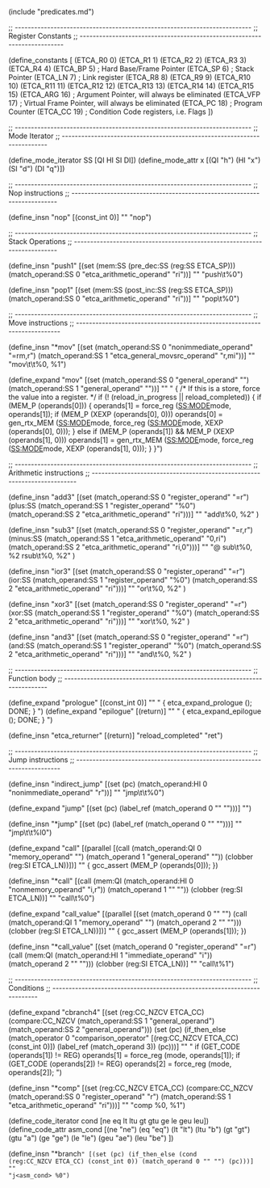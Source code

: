 
(include "predicates.md")

;; -------------------------------------------------------------------------
;; Register Constants
;; -------------------------------------------------------------------------

(define_constants
[	(ETCA_R0	0)
	(ETCA_R1	1)
	(ETCA_R2	2)
	(ETCA_R3	3)
	(ETCA_R4	4)
	(ETCA_BP	5)   ; Hard Base/Frame Pointer
	(ETCA_SP	6)   ; Stack Pointer
	(ETCA_LN	7)   ; Link register
	(ETCA_R8	8)
	(ETCA_R9	9)
	(ETCA_R10	10)
	(ETCA_R11	11)
	(ETCA_R12	12)
	(ETCA_R13	13)
	(ETCA_R14	14)
	(ETCA_R15	15)
	(ETCA_ARG	16)  ; Argument Pointer, will always be eliminated
	(ETCA_VFP	17)  ; Virtual Frame Pointer, will always be eliminated
	(ETCA_PC	18)  ; Program Counter
	(ETCA_CC	19)  ; Condition Code registers, i.e. Flags
])


;; -------------------------------------------------------------------------
;; Mode Iterator
;; -------------------------------------------------------------------------

(define_mode_iterator SS [QI HI SI DI])
(define_mode_attr x [(QI "h") (HI "x") (SI "d") (DI "q")])


;; -------------------------------------------------------------------------
;; Nop instructions
;; -------------------------------------------------------------------------

(define_insn "nop"
  [(const_int 0)]
  ""
  "nop")

;; -------------------------------------------------------------------------
;; Stack Operations
;; -------------------------------------------------------------------------



(define_insn "push<mode>1"
  [(set (mem:SS (pre_dec:SS (reg:SS ETCA_SP)))
        (match_operand:SS 0 "etca_arithmetic_operand" "ri"))]
  ""
  "push<x>\t%<x>0")

(define_insn "pop<mode>1"
  [(set (mem:SS (post_inc:SS (reg:SS ETCA_SP)))
        (match_operand:SS 0 "etca_arithmetic_operand" "ri"))]
  ""
  "pop<x>\t%<x>0")

;; -------------------------------------------------------------------------
;; Move instructions
;; -------------------------------------------------------------------------


(define_insn "*mov<mode>"
 [(set (match_operand:SS 0 "nonimmediate_operand" "=rm,r")
	   (match_operand:SS 1 "etca_general_movsrc_operand" "r,mi"))]
  ""
  "mov\\t\\t%<x>0, %<x>1")

(define_expand "mov<mode>"
   [(set (match_operand:SS 0 "general_operand" "")
 	     (match_operand:SS 1 "general_operand" ""))]
   ""
  "
{
  /* If this is a store, force the value into a register.  */
  if (! (reload_in_progress || reload_completed))
  {
    if (MEM_P (operands[0]))
    {
      operands[1] = force_reg (<SS:MODE>mode, operands[1]);
      if (MEM_P (XEXP (operands[0], 0)))
        operands[0] = gen_rtx_MEM (<SS:MODE>mode, force_reg (<SS:MODE>mode, XEXP (operands[0], 0)));
    }
    else
      if (MEM_P (operands[1])
          && MEM_P (XEXP (operands[1], 0)))
        operands[1] = gen_rtx_MEM (<SS:MODE>mode, force_reg (<SS:MODE>mode, XEXP (operands[1], 0)));
  }
}")

;; -------------------------------------------------------------------------
;; Arithmetic instructions
;; -------------------------------------------------------------------------

(define_insn "add<mode>3"
  [(set (match_operand:SS 0 "register_operand" "=r")
	  (plus:SS
	   (match_operand:SS 1 "register_operand" "%0")
	   (match_operand:SS 2 "etca_arithmetic_operand" "ri")))]
  ""
  "add<x>\\t%<x>0, %<x>2"
)

(define_insn "sub<mode>3"
  [(set (match_operand:SS 0 "register_operand" "=r,r")
	  (minus:SS
	   (match_operand:SS 1 "etca_arithmetic_operand" "0,ri")
	   (match_operand:SS 2 "etca_arithmetic_operand" "ri,0")))]
  ""
  "@
  sub<x>\\t%<x>0, %<x>2
  rsub<x>\\t%<x>0, %<x>2"
)

(define_insn "ior<mode>3"
  [(set (match_operand:SS 0 "register_operand" "=r")
	  (ior:SS
	   (match_operand:SS 1 "register_operand" "%0")
	   (match_operand:SS 2 "etca_arithmetic_operand" "ri")))]
  ""
  "or<x>\\t%<x>0, %<x>2"
)

(define_insn "xor<mode>3"
  [(set (match_operand:SS 0 "register_operand" "=r")
	  (xor:SS
	   (match_operand:SS 1 "register_operand" "%0")
	   (match_operand:SS 2 "etca_arithmetic_operand" "ri")))]
  ""
  "xor<x>\\t%<x>0, %<x>2"
)

(define_insn "and<mode>3"
  [(set (match_operand:SS 0 "register_operand" "=r")
	  (and:SS
	   (match_operand:SS 1 "register_operand" "%0")
	   (match_operand:SS 2 "etca_arithmetic_operand" "ri")))]
  ""
  "and<x>\\t%<x>0, %<x>2"
)


;; -------------------------------------------------------------------------
;; Function body
;; -------------------------------------------------------------------------

(define_expand "prologue"
  [(const_int 0)]
  ""
  "
{
  etca_expand_prologue ();
  DONE;
}
")
(define_expand "epilogue"
  [(return)]
  ""
  "
{
  etca_expand_epilogue ();
  DONE;
}
")


(define_insn "etca_returner"
  [(return)]
  "reload_completed"
  "ret")


;; -------------------------------------------------------------------------
;; Jump instructions
;; -------------------------------------------------------------------------

(define_insn "indirect_jump"
 [(set (pc) (match_operand:HI 0 "nonimmediate_operand" "r"))]
  ""
  "jmp\\t\\t%0")

(define_expand "jump"
  [(set (pc)
	(label_ref (match_operand 0 "" "")))]
  "")

(define_insn "*jump"
  [(set (pc)
	(label_ref (match_operand 0 "" "")))]
  ""
  "jmp\\t\\t%l0")

(define_expand "call"
  [(parallel [(call (match_operand:QI 0 "memory_operand" "")
                    (match_operand 1 "general_operand" ""))
              (clobber (reg:SI ETCA_LN))])]
  ""
{
  gcc_assert (MEM_P (operands[0]));
})


(define_insn "*call"
  [(call (mem:QI (match_operand:HI
		  0 "nonmemory_operand" "i,r"))
	 (match_operand 1 "" ""))
   (clobber (reg:SI ETCA_LN))]
  ""
  "call\\t%0")

(define_expand "call_value"
  [(parallel [(set (match_operand 0 "" "")
                    (call (match_operand:QI 1 "memory_operand" "")
                     (match_operand 2 "" "")))
              (clobber (reg:SI ETCA_LN))])]
  ""
{
  gcc_assert (MEM_P (operands[1]));
})

(define_insn "*call_value"
  [(set (match_operand 0 "register_operand" "=r")
	(call (mem:QI (match_operand:HI
		       1 "immediate_operand" "i"))
	      (match_operand 2 "" "")))
   (clobber (reg:SI ETCA_LN))]
  ""
  "call\\t%1")


;; -------------------------------------------------------------------------
;; Conditions
;; -------------------------------------------------------------------------

(define_expand "cbranch<mode>4"
  [(set (reg:CC_NZCV ETCA_CC)
        (compare:CC_NZCV
         (match_operand:SS 1 "general_operand")
         (match_operand:SS 2 "general_operand")))
   (set (pc)
        (if_then_else (match_operator 0 "comparison_operator"
                       [(reg:CC_NZCV ETCA_CC) (const_int 0)])
                      (label_ref (match_operand 3))
                      (pc)))]
  ""
  "
  if (GET_CODE (operands[1]) != REG)
	operands[1] = force_reg (<MODE>mode, operands[1]);
  if (GET_CODE (operands[2]) != REG)
	operands[2] = force_reg (<MODE>mode, operands[2]);
  ")

(define_insn "*comp<mode>"
  [(set (reg:CC_NZCV ETCA_CC)
        (compare:CC_NZCV
         (match_operand:SS 0 "register_operand" "r")
         (match_operand:SS 1 "etca_arithmetic_operand" "ri")))]
  ""
  "comp<x>	%<x>0, %<x>1")



(define_code_iterator cond [ne eq lt ltu gt gtu ge le geu leu])
(define_code_attr asm_cond [(ne "ne") (eq "eq") (lt "lt") (ltu "b")
		      (gt "gt") (gtu "a") (ge "ge") (le "le")
		      (geu "ae") (leu "be") ])



(define_insn "*branch<code>"
  [(set (pc)
	(if_then_else (cond (reg:CC_NZCV ETCA_CC)
			            (const_int 0))
		          (match_operand 0 "" "")
		          (pc)))]
  ""
  "j<asm_cond>		%0")
